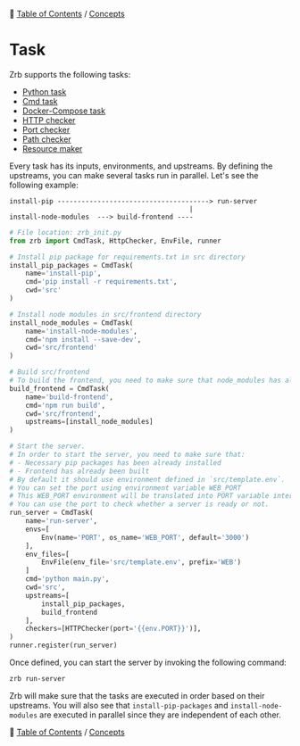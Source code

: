 🔖 [Table of Contents](../../README.md) / [Concepts](../README.md)

# Task

Zrb supports the following tasks:

- [Python task](./python-task.md)
- [Cmd task](./cmd-task.md)
- [Docker-Compose task](./docker-compose-task.md)
- [HTTP checker](./http-checker.md)
- [Port checker](./port-checker.md)
- [Path checker](./path-checker.md)
- [Resource maker](./resource-maker.md)

Every task has its inputs, environments, and upstreams. By defining the upstreams, you can make several tasks run in parallel. Let's see the following example:

```
install-pip --------------------------------------> run-server
                                             |
install-node-modules  ---> build-frontend ----
```

```python
# File location: zrb_init.py
from zrb import CmdTask, HttpChecker, EnvFile, runner

# Install pip package for requirements.txt in src directory
install_pip_packages = CmdTask(
    name='install-pip',
    cmd='pip install -r requirements.txt',
    cwd='src'
)

# Install node modules in src/frontend directory
install_node_modules = CmdTask(
    name='install-node-modules',
    cmd='npm install --save-dev',
    cwd='src/frontend'
)

# Build src/frontend
# To build the frontend, you need to make sure that node_modules has already been installed.
build_frontend = CmdTask(
    name='build-frontend',
    cmd='npm run build',
    cwd='src/frontend',
    upstreams=[install_node_modules]
)

# Start the server.
# In order to start the server, you need to make sure that:
# - Necessary pip packages has been already installed
# - Frontend has already been built
# By default it should use environment defined in `src/template.env`.
# You can set the port using environment variable WEB_PORT
# This WEB_PORT environment will be translated into PORT variable internally
# You can use the port to check whether a server is ready or not.
run_server = CmdTask(
    name='run-server',
    envs=[
        Env(name='PORT', os_name='WEB_PORT', default='3000')
    ],
    env_files=[
        EnvFile(env_file='src/template.env', prefix='WEB')
    ]
    cmd='python main.py',
    cwd='src',
    upstreams=[
        install_pip_packages,
        build_frontend
    ],
    checkers=[HTTPChecker(port='{{env.PORT}}')],
)
runner.register(run_server)
```

Once defined, you can start the server by invoking the following command:

```bash
zrb run-server
```

Zrb will make sure that the tasks are executed in order based on their upstreams.
You will also see that `install-pip-packages` and `install-node-modules` are executed in parallel since they are independent of each other.

🔖 [Table of Contents](../../README.md) / [Concepts](../README.md)
